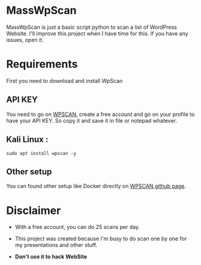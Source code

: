 # MassWpScan
MassWpScan is just a basic script python to scan a list of WordPress Website. I'll improve this project when I have time for this. If you have any issues, open it.

# Requirements
First you need to download and install WpScan


## API KEY

You need to go on [WPSCAN](https://wpscan.com/), create a free account and go on your profile to have your API KEY. So copy it and save it in file or notepad whatever.

## Kali Linux : 

```shell
sudo apt install wpscan -y
```

## Other setup

You can found other setup like Docker directly on [WPSCAN github page](https://github.com/wpscanteam/wpscan).


# Disclaimer 
- With a free account, you can do 25 scans per day.
- This project was created because I'm busy to do scan one by one for my presentations and other stuff.

- **Don't use it to hack WebSite**
